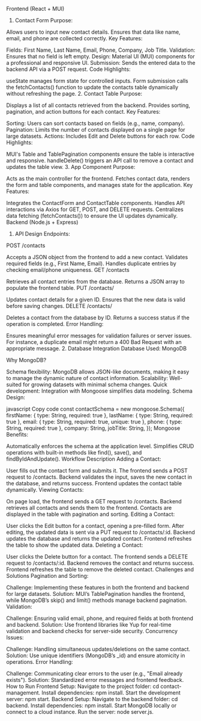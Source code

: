 Frontend (React + MUI)
1. Contact Form
Purpose:

Allows users to input new contact details.
Ensures that data like name, email, and phone are collected correctly.
Key Features:

Fields: First Name, Last Name, Email, Phone, Company, Job Title.
Validation: Ensures that no field is left empty.
Design: Material UI (MUI) components for a professional and responsive UI.
Submission: Sends the entered data to the backend API via a POST request.
Code Highlights:

useState manages form state for controlled inputs.
Form submission calls the fetchContacts() function to update the contacts table dynamically without refreshing the page.
2. Contact Table
Purpose:

Displays a list of all contacts retrieved from the backend.
Provides sorting, pagination, and action buttons for each contact.
Key Features:

Sorting: Users can sort contacts based on fields (e.g., name, company).
Pagination: Limits the number of contacts displayed on a single page for large datasets.
Actions: Includes Edit and Delete buttons for each row.
Code Highlights:

MUI's Table and TablePagination components ensure the table is interactive and responsive.
handleDelete() triggers an API call to remove a contact and updates the table view.
3. App Component
Purpose:

Acts as the main controller for the frontend.
Fetches contact data, renders the form and table components, and manages state for the application.
Key Features:

Integrates the ContactForm and ContactTable components.
Handles API interactions via Axios for GET, POST, and DELETE requests.
Centralizes data fetching (fetchContacts()) to ensure the UI updates dynamically.
Backend (Node.js + Express)
1. API Design
Endpoints:

POST /contacts

Accepts a JSON object from the frontend to add a new contact.
Validates required fields (e.g., First Name, Email).
Handles duplicate entries by checking email/phone uniqueness.
GET /contacts

Retrieves all contact entries from the database.
Returns a JSON array to populate the frontend table.
PUT /contacts/

Updates contact details for a given ID.
Ensures that the new data is valid before saving changes.
DELETE /contacts/

Deletes a contact from the database by ID.
Returns a success status if the operation is completed.
Error Handling:

Ensures meaningful error messages for validation failures or server issues.
For instance, a duplicate email might return a 400 Bad Request with an appropriate message.
2. Database Integration
Database Used: MongoDB

Why MongoDB?

Schema flexibility: MongoDB allows JSON-like documents, making it easy to manage the dynamic nature of contact information.
Scalability: Well-suited for growing datasets with minimal schema changes.
Quick development: Integration with Mongoose simplifies data modeling.
Schema Design:

javascript
Copy code
const contactSchema = new mongoose.Schema({
  firstName: { type: String, required: true },
  lastName: { type: String, required: true },
  email: { type: String, required: true, unique: true },
  phone: { type: String, required: true },
  company: String,
  jobTitle: String,
});
Mongoose Benefits:

Automatically enforces the schema at the application level.
Simplifies CRUD operations with built-in methods like find(), save(), and findByIdAndUpdate().
Workflow Description
Adding a Contact:

User fills out the contact form and submits it.
The frontend sends a POST request to /contacts.
Backend validates the input, saves the new contact in the database, and returns success.
Frontend updates the contact table dynamically.
Viewing Contacts:

On page load, the frontend sends a GET request to /contacts.
Backend retrieves all contacts and sends them to the frontend.
Contacts are displayed in the table with pagination and sorting.
Editing a Contact:

User clicks the Edit button for a contact, opening a pre-filled form.
After editing, the updated data is sent via a PUT request to /contacts/:id.
Backend updates the database and returns the updated contact.
Frontend refreshes the table to show the updated data.
Deleting a Contact:

User clicks the Delete button for a contact.
The frontend sends a DELETE request to /contacts/:id.
Backend removes the contact and returns success.
Frontend refreshes the table to remove the deleted contact.
Challenges and Solutions
Pagination and Sorting:

Challenge: Implementing these features in both the frontend and backend for large datasets.
Solution: MUI’s TablePagination handles the frontend, while MongoDB’s skip() and limit() methods manage backend pagination.
Validation:

Challenge: Ensuring valid email, phone, and required fields at both frontend and backend.
Solution: Use frontend libraries like Yup for real-time validation and backend checks for server-side security.
Concurrency Issues:

Challenge: Handling simultaneous updates/deletions on the same contact.
Solution: Use unique identifiers (MongoDB’s _id) and ensure atomicity in operations.
Error Handling:

Challenge: Communicating clear errors to the user (e.g., "Email already exists").
Solution: Standardized error messages and frontend feedback.
How to Run
Frontend Setup:
Navigate to the project folder: cd contact-management.
Install dependencies: npm install.
Start the development server: npm start.
Backend Setup:
Navigate to the backend folder: cd backend.
Install dependencies: npm install.
Start MongoDB locally or connect to a cloud instance.
Run the server: node server.js.
